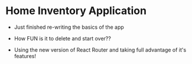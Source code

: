 # Home Inventory Application

* Just finished re-writing the basics of the app
* How FUN is it to delete and start over??

* Using the new version of React Router and taking full advantage of it's features!
  
